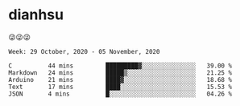 
# dianhsu

:stuck_out_tongue_winking_eye::stuck_out_tongue_winking_eye::stuck_out_tongue_winking_eye:

<!--START_SECTION:waka-->
```text
Week: 29 October, 2020 - 05 November, 2020

C          44 mins         █████████▓░░░░░░░░░░░░░░░   39.00 % 
Markdown   24 mins         █████▒░░░░░░░░░░░░░░░░░░░   21.25 % 
Arduino    21 mins         ████▓░░░░░░░░░░░░░░░░░░░░   18.68 % 
Text       17 mins         ████░░░░░░░░░░░░░░░░░░░░░   15.53 % 
JSON       4 mins          █░░░░░░░░░░░░░░░░░░░░░░░░   04.26 % 
```
<!--END_SECTION:waka-->
